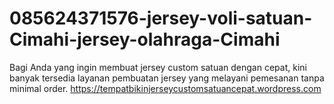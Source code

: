 # 085624371576-jersey-voli-satuan-Cimahi-jersey-olahraga-Cimahi
Bagi Anda yang ingin membuat jersey custom satuan dengan cepat, kini banyak tersedia layanan pembuatan jersey yang melayani pemesanan tanpa minimal order.  https://tempatbikinjerseycustomsatuancepat.wordpress.com
